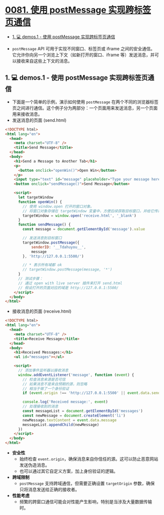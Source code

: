 # [0081. 使用 postMessage 实现跨标签页通信](https://github.com/Tdahuyou/html-css-js/tree/main/0081.%20%E4%BD%BF%E7%94%A8%20postMessage%20%E5%AE%9E%E7%8E%B0%E8%B7%A8%E6%A0%87%E7%AD%BE%E9%A1%B5%E9%80%9A%E4%BF%A1)

<!-- region:toc -->
- [1. 💻 demos.1 - 使用 postMessage 实现跨标签页通信](#1--demos1---使用-postmessage-实现跨标签页通信)
<!-- endregion:toc -->
- `postMessage` API 可用于实现不同窗口、标签页或 iframe 之间的安全通信。它允许你向另一个浏览上下文（如新打开的窗口、iframe 等）发送消息，并可以接收来自这些上下文的消息。

## 1. 💻 demos.1 - 使用 postMessage 实现跨标签页通信

- 下面是一个简单的示例，演示如何使用 `postMessage` 在两个不同的浏览器标签页之间进行通信。这个例子分为两部分：一个页面用来发送消息，另一个页面用来接收消息。
- 发送消息的页面 (send.html)

```html
<!DOCTYPE html>
<html lang="en">
  <head>
    <meta charset="UTF-8" />
    <title>Send Message</title>
  </head>
  <body>
    <h1>Send a Message to Another Tab</h1>
    <p>
      <button onclick="openWin()">Open Win</button>
    </p>
    <input type="text" id="message" placeholder="Type your message here..." />
    <button onclick="sendMessage()">Send Message</button>

    <script>
      let targetWindow
      function openWin() {
        // 使用 window.open 打开的窗口对象。
        // 将窗口对象存储在 targetWindow 变量中，方便后续获取目标窗口，并给它传递消息。
        targetWindow = window.open('receive.html', '_blank')
      }
      function sendMessage() {
        const message = document.getElementById('message').value

        // 发送消息到目标窗口
        targetWindow.postMessage({
            senderID: '__Tdahuyou__',
            message
        }, 'http://127.0.0.1:5500/')

        // * 表示所有域都 ok
        // targetWindow.postMessage(message, '*')
      }
      // 测试步骤：
      // 通过 open with live server 插件来打开 send.html
      // 假设打开的页面对应的域是 http://127.0.0.1:5500/
    </script>
  </body>
</html>
```

- 接收消息的页面 (receive.html)

```html
<!DOCTYPE html>
<html lang="en">
  <head>
    <meta charset="UTF-8" />
    <title>Receive Message</title>
  </head>
  <body>
    <h1>Received Messages:</h1>
    <ul id="messages"></ul>

    <script>
      // 添加事件监听器以接收消息
      window.addEventListener('message', function (event) {
        // 检查消息来源是否可信
        // 如果消息不是来自预期的源，则忽略
        // 相当于做了一个身份验证
        if (event.origin !== 'http://127.0.0.1:5500' || event.data.senderID !== '__Tdahuyou__') return

        console.log('Received message:', event)
        // 处理接收到的消息
        const messageList = document.getElementById('messages')
        const newMessage = document.createElement('li')
        newMessage.textContent = event.data.message
        messageList.appendChild(newMessage)
      })
    </script>
  </body>
</html>
```

- **安全性**
  - 始终检查 `event.origin`，确保消息来自你信任的源。这可以防止恶意网站发送伪造消息。
  - 也可以通过其它自定义方案，加上身份验证的逻辑。
- **跨域限制**
  - `postMessage` 支持跨域通信，但需要正确设置 `targetOrigin` 参数，确保只将消息发送给正确的接收者。
- **性能考虑**
  - 频繁的跨窗口通信可能会对性能产生影响，特别是当涉及大量数据传输时。
